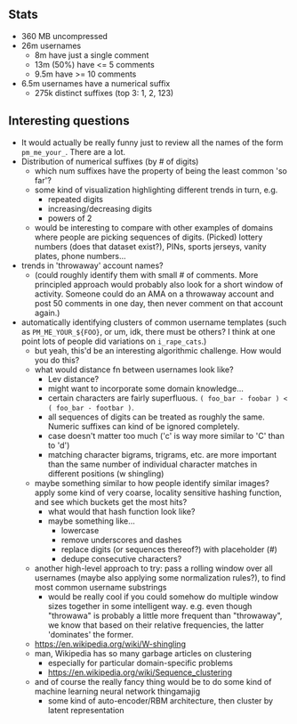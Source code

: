 ## Stats

- 360 MB uncompressed
- 26m usernames
  - 8m have just a single comment
  - 13m (50%) have <= 5 comments
  - 9.5m have >= 10 comments
- 6.5m usernames have a numerical suffix
  - 275k distinct suffixes (top 3: 1, 2, 123)

## Interesting questions

- It would actually be really funny just to review all the names of the form `pm_me_your_`. There are a lot.
- Distribution of numerical suffixes (by # of digits)
  - which num suffixes have the property of being the least common 'so far'?
  - some kind of visualization highlighting different trends in turn, e.g.
    - repeated digits
    - increasing/decreasing digits
    - powers of 2
  - would be interesting to compare with other examples of domains where people are picking sequences of digits. (Picked) lottery numbers (does that dataset exist?), PINs, sports jerseys, vanity plates, phone numbers...
- trends in 'throwaway' account names?
  - (could roughly identify them with small # of comments. More principled approach would probably also look for a short window of activity. Someone could do an AMA on a throwaway account and post 50 comments in one day, then never comment on that account again.)
- automatically identifying clusters of common username templates (such as `PM_ME_YOUR_${FOO}`, or um, idk, there must be others? I think at one point lots of people did variations on `i_rape_cats`.)
  - but yeah, this'd be an interesting algorithmic challenge. How would you do this?
  - what would distance fn between usernames look like?
    - Lev distance?
    - might want to incorporate some domain knowledge...
    - certain characters are fairly superfluous. `( foo_bar - foobar ) < ( foo_bar - footbar )`.
    - all sequences of digits can be treated as roughly the same. Numeric suffixes can kind of be ignored completely.
    - case doesn't matter too much ('c' is way more similar to 'C' than to 'd')
    - matching character bigrams, trigrams, etc. are more important than the same number of individual character matches in different positions (w shingling)
  - maybe something similar to how people identify similar images? apply some kind of very coarse, locality sensitive hashing function, and see which buckets get the most hits?
    - what would that hash function look like?
    - maybe something like...
      - lowercase
      - remove underscores and dashes
      - replace digits (or sequences thereof?) with placeholder (#)
      - dedupe consecutive characters?
  - another high-level approach to try: pass a rolling window over all usernames (maybe also applying some normalization rules?), to find most common username substrings
    - would be really cool if you could somehow do multiple window sizes together in some intelligent way. e.g. even though "throwawa" is probably a little more frequent than "throwaway", we know that based on their relative frequencies, the latter 'dominates' the former.
  - https://en.wikipedia.org/wiki/W-shingling
  - man, Wikipedia has so many garbage articles on clustering
    - especially for particular domain-specific problems
    - https://en.wikipedia.org/wiki/Sequence_clustering
  - and of course the really fancy thing would be to do some kind of machine learning neural network thingamajig
    - some kind of auto-encoder/RBM architecture, then cluster by latent representation
